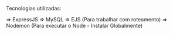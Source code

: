 Tecnologias utilizadas:

=> ExpressJS
=> MySQL
=> EJS (Para trabalhar com roteamento)
=> Nodemon (Para executar o Node - Instalar Globalmente)
